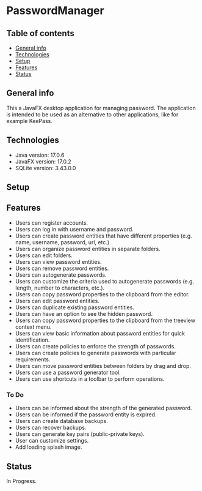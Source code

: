 # PasswordManager

## Table of contents
* [General info](#general-info)
* [Technologies](#technologies)
* [Setup](#setup)
* [Features](#features)
* [Status](#status)

## General info
This a JavaFX desktop application for managing password. The application is intended to be used as an alternative to other applications, like for example KeePass.

## Technologies
* Java version: 17.0.6
* JavaFX version: 17.0.2
* SQLite version: 3.43.0.0

## Setup


## Features
* Users can register accounts.
* Users can log in with username and password.
* Users can create password entities that have different properties (e.g. name, username, password, url, etc.)
* Users can organize password entities in separate folders.
* Users can edit folders.
* Users can view password entities.
* Users can remove password entities.
* Users can autogenerate passwords.
* Users can customize the criteria used to autogenerate passwords (e.g. length, number to characters, etc.).
* Users can copy password properties to the clipboard from the editor.
* Users can edit password entities.
* Users can duplicate existing password entities.
* Users can have an option to see the hidden password.
* Users can copy password properties to the clipboard from the treeview context menu.
* Users can view basic information about password entities for quick identification.
* Users can create policies to enforce the strength of passwords.
* Users can create policies to generate passwords with particular requirements.
* Users can move password entities between folders by drag and drop.
* Users can use a password generator tool.
* Users can use shortcuts in a toolbar to perform operations.


### To Do

* Users can be informed about the strength of the generated password.
* Users can be informed if the password entity is expired.
* Users can create database backups.
* Users can recover backups.
* Users can generate key pairs (public-private keys).
* User can customize settings.
* Add loading splash image.

## Status

In Progress.